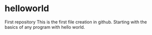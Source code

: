# helloworld
First repository
This is the first file creation in github.
Starting with the basics of any program with hello world.
